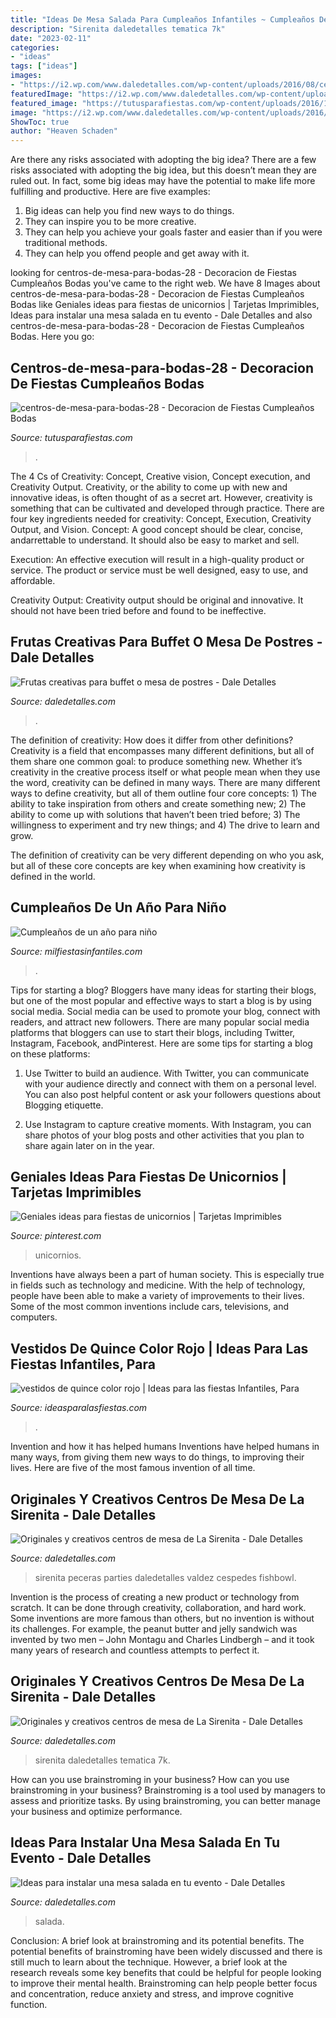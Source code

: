 ```yaml
---
title: "Ideas De Mesa Salada Para Cumpleaños Infantiles ~ Cumpleaños De Un Año Para Niño"
description: "Sirenita daledetalles tematica 7k"
date: "2023-02-11"
categories:
- "ideas"
tags: ["ideas"]
images:
- "https://i2.wp.com/www.daledetalles.com/wp-content/uploads/2016/08/centro-de-mesa-sirenita10.jpg?resize=501%2C891"
featuredImage: "https://i2.wp.com/www.daledetalles.com/wp-content/uploads/2016/09/fruta-creativa14.jpg"
featured_image: "https://tutusparafiestas.com/wp-content/uploads/2016/11/Centros-de-mesa-para-bodas-28.jpg"
image: "https://i2.wp.com/www.daledetalles.com/wp-content/uploads/2016/08/mesa-salada7.jpg"
ShowToc: true
author: "Heaven Schaden"
---
```



Are there any risks associated with adopting the big idea?
There are a few risks associated with adopting the big idea, but this doesn’t mean they are ruled out. In fact, some big ideas may have the potential to make life more fulfilling and productive. Here are five examples: 
1. Big ideas can help you find new ways to do things.
2. They can inspire you to be more creative.
3. They can help you achieve your goals faster and easier than if you were traditional methods.
4. They can help you offend people and get away with it.

	

		
looking for centros-de-mesa-para-bodas-28 - Decoracion de Fiestas Cumpleaños Bodas you've came to the right web. We have 8 Images about centros-de-mesa-para-bodas-28 - Decoracion de Fiestas Cumpleaños Bodas like Geniales ideas para fiestas de unicornios | Tarjetas Imprimibles, Ideas para instalar una mesa salada en tu evento - Dale Detalles and also centros-de-mesa-para-bodas-28 - Decoracion de Fiestas Cumpleaños Bodas. Here you go:
		
    
## Centros-de-mesa-para-bodas-28 - Decoracion De Fiestas Cumpleaños Bodas

<img loading=lazy src="https://tutusparafiestas.com/wp-content/uploads/2016/11/Centros-de-mesa-para-bodas-28.jpg" onerror="this.onerror=null;this.src='https://tse1.mm.bing.net/th?id=OIP.u4X7QLFS9CvDu1lIDVfqsAHaJ4&amp;pid=15.1';" alt="centros-de-mesa-para-bodas-28 - Decoracion de Fiestas Cumpleaños Bodas">

_Source: tutusparafiestas.com_

>. 

	

The 4 Cs of Creativity: Concept, Creative vision, Concept execution, and Creativity Output.
Creativity, or the ability to come up with new and innovative ideas, is often thought of as a secret art. However, creativity is something that can be cultivated and developed through practice. There are four key ingredients needed for creativity: Concept, Execution, Creativity Output, and Vision.
Concept: A good concept should be clear, concise, andarrettable to understand. It should also be easy to market and sell.

Execution: An effective execution will result in a high-quality product or service. The product or service must be well designed, easy to use, and affordable.

Creativity Output: Creativity output should be original and innovative. It should not have been tried before and found to be ineffective.

    
## Frutas Creativas Para Buffet O Mesa De Postres - Dale Detalles

<img loading=lazy src="https://i2.wp.com/www.daledetalles.com/wp-content/uploads/2016/09/fruta-creativa14.jpg" onerror="this.onerror=null;this.src='https://tse2.mm.bing.net/th?id=OIP.f7zbCMYhboYBZi9ibXLUrQHaJl&amp;pid=15.1';" alt="Frutas creativas para buffet o mesa de postres - Dale Detalles">

_Source: daledetalles.com_

>. 

	

The definition of creativity: How does it differ from other definitions?
Creativity is a field that encompasses many different definitions, but all of them share one common goal: to produce something new. Whether it’s creativity in the creative process itself or what people mean when they use the word, creativity can be defined in many ways. 
There are many different ways to define creativity, but all of them outline four core concepts: 1) The ability to take inspiration from others and create something new; 2) The ability to come up with solutions that haven’t been tried before; 3) The willingness to experiment and try new things; and 4) The drive to learn and grow. 

The definition of creativity can be very different depending on who you ask, but all of these core concepts are key when examining how creativity is defined in the world.

    
## Cumpleaños De Un Año Para Niño

<img loading=lazy src="https://mm.milfiestasinfantiles.com/uploads/2012/04/cumpleanos-un-ano-nino-mesa.jpg" onerror="this.onerror=null;this.src='https://tse4.mm.bing.net/th?id=OIP.1ZoUuKFREfRYgcZjaoKAdwAAAA&amp;pid=15.1';" alt="Cumpleaños de un año para niño">

_Source: milfiestasinfantiles.com_

>. 

	

Tips for starting a blog?
Bloggers have many ideas for starting their blogs, but one of the most popular and effective ways to start a blog is by using social media. Social media can be used to promote your blog, connect with readers, and attract new followers. There are many popular social media platforms that bloggers can use to start their blogs, including Twitter, Instagram, Facebook, andPinterest. Here are some tips for starting a blog on these platforms:
1. Use Twitter to build an audience. With Twitter, you can communicate with your audience directly and connect with them on a personal level. You can also post helpful content or ask your followers questions about Blogging etiquette.

2. Use Instagram to capture creative moments. With Instagram, you can share photos of your blog posts and other activities that you plan to share again later on in the year.

    
## Geniales Ideas Para Fiestas De Unicornios | Tarjetas Imprimibles

<img loading=lazy src="https://i.pinimg.com/736x/a1/a0/d9/a1a0d96974e4fc7d97675dcc7cf14975.jpg" onerror="this.onerror=null;this.src='https://tse2.mm.bing.net/th?id=OIP.eMyd6lGu7yC3QdajFhQyEQHaNK&amp;pid=15.1';" alt="Geniales ideas para fiestas de unicornios | Tarjetas Imprimibles">

_Source: pinterest.com_

>unicornios. 

	

Inventions have always been a part of human society. This is especially true in fields such as technology and medicine. With the help of technology, people have been able to make a variety of improvements to their lives. Some of the most common inventions include cars, televisions, and computers.

    
## Vestidos De Quince Color Rojo | Ideas Para Las Fiestas Infantiles, Para

<img loading=lazy src="https://ideasparalasfiestas.com/wp-content/uploads/2019/08/vestidos-de-quince-color-rojo-240x300.jpg" onerror="this.onerror=null;this.src='https://tse3.mm.bing.net/th?id=OIP.vD2f6E9HcO5SEC6AIOPTsgAAAA&amp;pid=15.1';" alt="vestidos de quince color rojo | Ideas para las fiestas Infantiles, Para">

_Source: ideasparalasfiestas.com_

>. 

	

Invention and how it has helped humans
Inventions have helped humans in many ways, from giving them new ways to do things, to improving their lives. Here are five of the most famous invention of all time.

    
## Originales Y Creativos Centros De Mesa De La Sirenita - Dale Detalles

<img loading=lazy src="https://i2.wp.com/www.daledetalles.com/wp-content/uploads/2016/08/centro-de-mesa-sirenita5.jpg" onerror="this.onerror=null;this.src='https://tse4.mm.bing.net/th?id=OIP.d6kD7o2PJWTHZtG11tuSUQHaJ3&amp;pid=15.1';" alt="Originales y creativos centros de mesa de La Sirenita - Dale Detalles">

_Source: daledetalles.com_

>sirenita peceras parties daledetalles valdez cespedes fishbowl. 

	

Invention is the process of creating a new product or technology from scratch. It can be done through creativity, collaboration, and hard work. Some inventions are more famous than others, but no invention is without its challenges. For example, the peanut butter and jelly sandwich was invented by two men – John Montagu and Charles Lindbergh – and it took many years of research and countless attempts to perfect it.

    
## Originales Y Creativos Centros De Mesa De La Sirenita - Dale Detalles

<img loading=lazy src="https://i2.wp.com/www.daledetalles.com/wp-content/uploads/2016/08/centro-de-mesa-sirenita10.jpg?resize=501%2C891" onerror="this.onerror=null;this.src='https://tse4.mm.bing.net/th?id=OIP.wuIdaNDCV6_WaUBKoP3ZtgHaNK&amp;pid=15.1';" alt="Originales y creativos centros de mesa de La Sirenita - Dale Detalles">

_Source: daledetalles.com_

>sirenita daledetalles tematica 7k. 

	

How can you use brainstroming in your business?
How can you use brainstroming in your business? Brainstroming is a tool used by managers to assess and prioritize tasks. By using brainstroming, you can better manage your business and optimize performance.

    
## Ideas Para Instalar Una Mesa Salada En Tu Evento - Dale Detalles

<img loading=lazy src="https://i2.wp.com/www.daledetalles.com/wp-content/uploads/2016/08/mesa-salada7.jpg" onerror="this.onerror=null;this.src='https://tse4.mm.bing.net/th?id=OIP.cCjsr8GxMeeFs0BUB-E1UwHaFj&amp;pid=15.1';" alt="Ideas para instalar una mesa salada en tu evento - Dale Detalles">

_Source: daledetalles.com_

>salada. 

	

Conclusion: A brief look at brainstroming and its potential benefits.
The potential benefits of brainstroming have been widely discussed and there is still much to learn about the technique. However, a brief look at the research reveals some key benefits that could be helpful for people looking to improve their mental health. Brainstroming can help people better focus and concentration, reduce anxiety and stress, and improve cognitive function.

